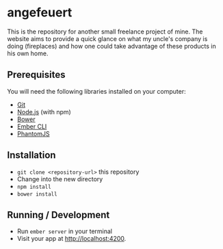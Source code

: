 # angefeuert

This is the repository for another small freelance project of mine. The website aims to provide a quick glance on what my uncle's company is doing (fireplaces) and how one could take advantage of these products in his own home.

## Prerequisites

You will need the following libraries installed on your computer:

* [Git](http://git-scm.com/)
* [Node.js](http://nodejs.org/) (with npm)
* [Bower](http://bower.io/)
* [Ember CLI](http://ember-cli.com/)
* [PhantomJS](http://phantomjs.org/)

## Installation

* `git clone <repository-url>` this repository
* Change into the new directory
* `npm install`
* `bower install`

## Running / Development

* Run `ember server` in your terminal
* Visit your app at [http://localhost:4200](http://localhost:4200).
